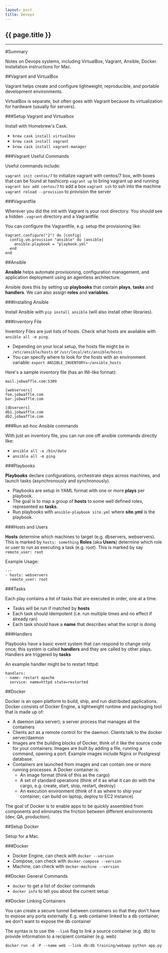 ```yaml
---
layout: post
title: Devops
---
```


## {{ page.title }}


- - - -

#Summary

Notes on Devops systems, including VirtualBox, Vagrant, Ansible, Docker. Installation instructions for Mac.

##Vagrant and VirtualBox

Vagrant helps create and configure lightweight, reproducible, and portable development environments.

VirtualBox is separate, but often goes with Vagrant because its virtualization for hardware (usually for servers).

###Setup Vagrant and Virtualbox

Install with Homebrew's Cask.

* `brew cask install virtualbox`
* `brew cask install vagrant`
* `brew cask install vagrant-manager`

###Vagrant Useful Commands

Useful commands include:

`vagrant init centos/7` to initialize vagrant with centos/7 box, with boxes that can be found at hashicorp
`vagrant up` to bring vagrant up and running
`vagrant box add centos/7` to add a box
`vagrant ssh` to ssh into the machine
`vagrant reload --provision` to provision the server

###Vagrantfile

Wherever you did the init with Vagrant is your root directory. You should see a hidden `.vagrant` directory and a Vagrantfile.

You can configure the Vagrantfile, e.g. setup the provisioning like:

    Vagrant.configure("2") do |config|
      config.vm.provision "ansible" do |ansible|
        ansible.playbook = "playbook.yml"
      end
    end

##Ansible

**Ansible** helps automate provisioning, configuration management, and application deployment using an agentless architecture.

Ansible does this by setting up **playbooks** that contain **plays**, **tasks** and **handlers**. We can also assign **roles** and **variables**.

###Installing Ansible

Install Ansible with `pip install ansible` (will also install other libraries).

###Inventory File

Inventory Files are just lists of hosts. Check what hosts are available with `ansible all -m ping`.

* Depending on your local setup, the hosts file might be in `/etc/ansible/hosts` or `/usr/local/etc/ansible/hosts`
* You can specify where to look for the hosts with an environment variable: `export ANSIBLE_INVENTORY=~/ansible_hosts`

Here's a sample inventory file (has an INI-like format):

    mail.jobwaffle.com:5309

    [webservers]
    foo.jobwaffle.com
    bar.jobwaffle.com

    [dbservers]
    db1.jobwaffle.com
    db2.jobwaffle.com 

###Run ad-hoc Ansible commands

With just an inventory file, you can run one off ansible commands directly like:

* `ansible all -a /bin/date`
* `ansible all -m ping`

###Playbooks

**Playbooks** declare configurations, orchestrate steps across machines, and launch tasks (asynchronously and synchronously).

* Playbooks are setup in YAML format with one or more **plays** per playbook.
* The goal is to map a group of **hosts** to some well defined roles, represented as **tasks**.
* Run playbooks with `ansible-playbook site.yml` where **site.yml** is the playbook.

###Hosts and Users

**Hosts** determine which machines to target (e.g. dbservers, webservers). This is marked by `hosts: something`
**Roles** (aka **Users**) determine which role or user to run as executing a task (e.g. root). This is marked by say `remote_user: root`

Example Usage:

    ---
    - hosts: webservers
      remote_user: root

###Tasks

Each play contains a list of tasks that are executed in order, one at a time.

* Tasks will be run if matched by **hosts**
* Each task should idempotent (i.e. run multiple times and no effect if already ran)
* Each task should have a **name** that describes what the script is doing

###Handlers

Playbooks have a basic event system that can respond to change only once; this system is called **handlers** and they are called by other plays. Handlers are triggered by **tasks**

An example handler might be to restart httpd:

    handlers:
    - name: restart apache
      service: name=httpd state=restarted

##Docker

Docker is an open platform to build, ship, and run distributed applications. Docker consists of Docker Engine, a lightweight runtime and packaging tool that is made up of:

* A daemon (aka server); a server process that manages all the containers
* Clients act as a remote control for the daemon. Clients talk to the docker server/daemon
* Images are the building blocks of Docker, think of it like the source code for your containers. Images are built by adding a file, running a command, opening a port. Example images include Nginx or Postgresql database.
* Containers are launched from images and can contain one or more running processes. A Docker container is:
    * An image format (think of this as the cargo)
    * A set of standard operations (think of it as what it can do with the cargo, e.g. create, start, stop, restart, destroy)
    * An execution environment (think of it as where to ship your container; can build on laptop, deploy to EC2 instance)

The goal of Docker is to enable apps to be quickly assembled from components and eliminates the friction between different environments (dev, QA, production).

##Setup Docker

Setup for a Mac.

###Docker

* Docker Engine, can check with `docker --version`
* Compose, can check with `docker-compose --version`
* Machine, can check with `docker-machine --version`

##Docker General Commands

* `docker` to get a list of docker commands
* `docker info` to tell you about the current setup

##Docker Linking Containers

You can create a secure tunnel between containers so that they don't have to expose any ports externally. E.g. web container linked to a db container, we don't want to expose the db container

The syntax is to use the `--link` flag to link a source container (e.g. db) to provide information to a recipient container (e.g. web)

`docker run -d -P --name web --link db:db training/webapp python app.py`


